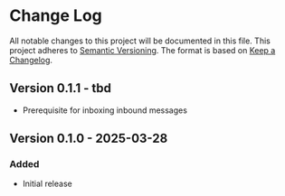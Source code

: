 # Change Log

All notable changes to this project will be documented in this file.
This project adheres to [Semantic Versioning](http://semver.org/).
The format is based on [Keep a Changelog](http://keepachangelog.com/).

## Version 0.1.1 - tbd

- Prerequisite for inboxing inbound messages

## Version 0.1.0 - 2025-03-28

### Added

- Initial release
